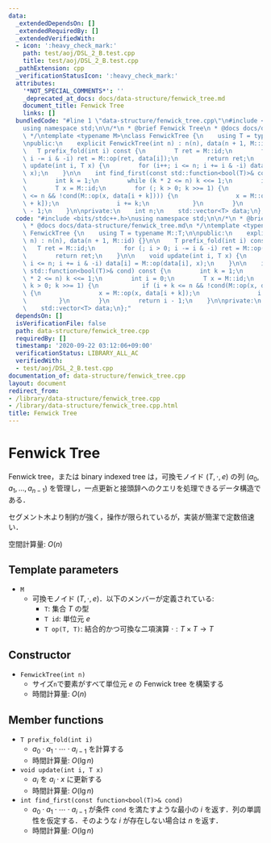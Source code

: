 ```yaml
---
data:
  _extendedDependsOn: []
  _extendedRequiredBy: []
  _extendedVerifiedWith:
  - icon: ':heavy_check_mark:'
    path: test/aoj/DSL_2_B.test.cpp
    title: test/aoj/DSL_2_B.test.cpp
  _pathExtension: cpp
  _verificationStatusIcon: ':heavy_check_mark:'
  attributes:
    '*NOT_SPECIAL_COMMENTS*': ''
    _deprecated_at_docs: docs/data-structure/fenwick_tree.md
    document_title: Fenwick Tree
    links: []
  bundledCode: "#line 1 \"data-structure/fenwick_tree.cpp\"\n#include <bits/stdc++.h>\n\
    using namespace std;\n\n/*\n * @brief Fenwick Tree\n * @docs docs/data-structure/fenwick_tree.md\n\
    \ */\ntemplate <typename M>\nclass FenwickTree {\n    using T = typename M::T;\n\
    \npublic:\n    explicit FenwickTree(int n) : n(n), data(n + 1, M::id) {}\n\n \
    \   T prefix_fold(int i) const {\n        T ret = M::id;\n        for (; i > 0;\
    \ i -= i & -i) ret = M::op(ret, data[i]);\n        return ret;\n    }\n\n    void\
    \ update(int i, T x) {\n        for (i++; i <= n; i += i & -i) data[i] = M::op(data[i],\
    \ x);\n    }\n\n    int find_first(const std::function<bool(T)>& cond) const {\n\
    \        int k = 1;\n        while (k * 2 <= n) k <<= 1;\n        int i = 0;\n\
    \        T x = M::id;\n        for (; k > 0; k >>= 1) {\n            if (i + k\
    \ <= n && !cond(M::op(x, data[i + k]))) {\n                x = M::op(x, data[i\
    \ + k]);\n                i += k;\n            }\n        }\n        return i\
    \ - 1;\n    }\n\nprivate:\n    int n;\n    std::vector<T> data;\n};\n"
  code: "#include <bits/stdc++.h>\nusing namespace std;\n\n/*\n * @brief Fenwick Tree\n\
    \ * @docs docs/data-structure/fenwick_tree.md\n */\ntemplate <typename M>\nclass\
    \ FenwickTree {\n    using T = typename M::T;\n\npublic:\n    explicit FenwickTree(int\
    \ n) : n(n), data(n + 1, M::id) {}\n\n    T prefix_fold(int i) const {\n     \
    \   T ret = M::id;\n        for (; i > 0; i -= i & -i) ret = M::op(ret, data[i]);\n\
    \        return ret;\n    }\n\n    void update(int i, T x) {\n        for (i++;\
    \ i <= n; i += i & -i) data[i] = M::op(data[i], x);\n    }\n\n    int find_first(const\
    \ std::function<bool(T)>& cond) const {\n        int k = 1;\n        while (k\
    \ * 2 <= n) k <<= 1;\n        int i = 0;\n        T x = M::id;\n        for (;\
    \ k > 0; k >>= 1) {\n            if (i + k <= n && !cond(M::op(x, data[i + k])))\
    \ {\n                x = M::op(x, data[i + k]);\n                i += k;\n   \
    \         }\n        }\n        return i - 1;\n    }\n\nprivate:\n    int n;\n\
    \    std::vector<T> data;\n};"
  dependsOn: []
  isVerificationFile: false
  path: data-structure/fenwick_tree.cpp
  requiredBy: []
  timestamp: '2020-09-22 03:12:06+09:00'
  verificationStatus: LIBRARY_ALL_AC
  verifiedWith:
  - test/aoj/DSL_2_B.test.cpp
documentation_of: data-structure/fenwick_tree.cpp
layout: document
redirect_from:
- /library/data-structure/fenwick_tree.cpp
- /library/data-structure/fenwick_tree.cpp.html
title: Fenwick Tree
---
```

# Fenwick Tree

Fenwick tree，または binary indexed tree は，可換モノイド $(T, \cdot, e)$ の列 $(a_0, a_1, \dots, a_{n-1})$ を管理し，一点更新と接頭辞へのクエリを処理できるデータ構造である．

セグメント木より制約が強く，操作が限られているが，実装が簡潔で定数倍速い．

空間計算量: $O(n)$

## Template parameters

- `M`
    - 可換モノイド $(T, \cdot, e)$．以下のメンバーが定義されている:
        - `T`: 集合 $T$ の型
        - `T id`: 単位元 $e$
        - `T op(T, T)`: 結合的かつ可換な二項演算 $\cdot: T \times T \rightarrow T$

## Constructor

- `FenwickTree(int n)`
    - サイズ`n`で要素がすべて単位元 $e$ の Fenwick tree を構築する
    - 時間計算量: $O(n)$

## Member functions

- `T prefix_fold(int i)`
    - $a_0 \cdot a_1 \cdot \cdots \cdot a_{i-1}$ を計算する
    - 時間計算量: $O(\lg n)$
- `void update(int i, T x)`
    - $a_i$ を $a_i \cdot x$ に更新する
    - 時間計算量: $O(\lg n)$
- `int find_first(const function<bool(T)>& cond)`
    - $a_0 \cdot a_1 \cdot \cdots \cdot a_{i-1}$ が条件 `cond` を満たすような最小の $i$ を返す．列の単調性を仮定する．そのような $i$ が存在しない場合は $n$ を返す．
    - 時間計算量: $O(\lg n)$
